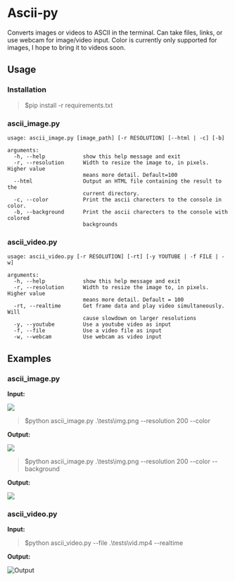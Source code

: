 # Ascii-py

Converts images or videos to ASCII in the terminal. Can take files, links, or use webcam for image/video input. Color is currently only supported for images, I hope to bring it to videos soon.


## Usage

### Installation
> $pip install -r requirements.txt

### **ascii_image.py**

```
usage: ascii_image.py [image_path] [-r RESOLUTION] [--html | -c] [-b]

arguments:
  -h, --help            show this help message and exit
  -r, --resolution      Width to resize the image to, in pixels. Higher value
                        means more detail. Default=100
  --html                Output an HTML file containing the result to the
                        current directory.
  -c, --color           Print the ascii charecters to the console in color.
  -b, --background      Print the ascii charecters to the console with colored
                        backgrounds
```

### **ascii_video.py**

```
usage: ascii_video.py [-r RESOLUTION] [-rt] [-y YOUTUBE | -f FILE | -w]

arguments:
  -h, --help            show this help message and exit 
  -r, --resolution      Width to resize the image to, in pixels. Higher value
                        means more detail. Default = 100
  -rt, --realtime       Get frame data and play video simultaneously. Will
                        cause slowdown on larger resolutions
  -y, --youtube         Use a youtube video as input
  -f, --file            Use a video file as input
  -w, --webcam          Use webcam as video input
```

## Examples

### ascii_image.py

**Input:**

![](https://github.com/AliShazly/ascii-py/blob/master/tests/img.png)

> $python ascii_image.py .\tests\img.png --resolution 200 --color 

**Output:**

![](https://github.com/AliShazly/ascii-py/blob/master/tests/img_output_01.png)

> $python ascii_image.py .\tests\img.png --resolution 200 --color --background

**Output:**

![](https://github.com/AliShazly/ascii-py/blob/master/tests/img_output_02.PNG)

### ascii_video.py

**Input:**

> $python ascii_video.py --file .\tests\vid.mp4 --realtime

**Output:**

![Output](https://github.com/AliShazly/ascii-py/blob/master/tests/vid_output_01.gif)
